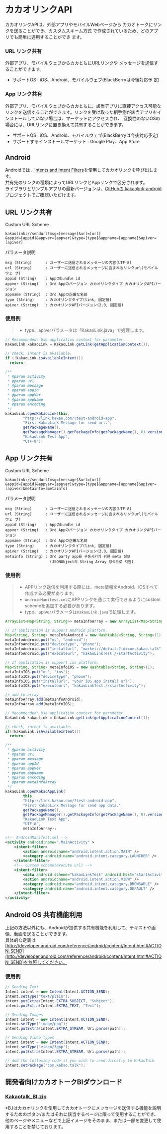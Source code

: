 カカオリンクAPI
===============

カカオリンクAPIは、外部アプリやモバイルWebページから
カカオトークにリンクを送ることができ、カスタムスキーム方式 で作成されているため、どのアプリでも簡単に適用することができ
ます。

### URL リンク共有

外部アプリ、モバイルウェブからカカともにURLリンクや メッセージを送信することができます。

* サポートOS : iOS、Android、モバイルウェブ(BlackBerryは今後対応予 定)

### App リンク共有

外部アプリ、モバイルウェブからカカともに、該当アプリに直接アクセス可能なリンクを送信することができます。リンクを受け取った相手側が該当アプリをインストールしていない場合は、マーケットにアクセスされ、 互換性のないOSの場合には、URLリンクに置き換えて共有することができます。

* サポートOS : iOS、Android、モバイルウェブ(BlackBerryは今後対応予定)
* サポートするインストールマーケット : Google Play、App Store 




Android
-------

Androidでは、[Intents and Intent Filters](http://developer.android.com/guide/components/intents-filters.html)を使用してカカオリンクを呼び出します。<br/>
共有先のリンクの種類によってURLリンクとAppリンクで区分されます。<br/>
ライブラリとサンプルアプリの最新バージョンは、[GitHubの kakaolink-android](https://github.com/kakao/kakaolink-android/) プロジェクトでご確認いただけます。

URL リンク共有
--------------

Custom URL Scheme

    kakaolink://sendurl?msg=[message]&url=[url]
    &appid=[appid]&appver=[appver]&type=[type]&appname=[appname]&apiver=[apiver]

パラメータ説明

    msg (String)      : ユーザーに送信されるメッセージの内容(UTF-8)
    url (String)      : ユーザーに送信されるメッセージに含まれるリンクurl(モバイルウェ ブ)
    appid (String)    : Appのbundle id
    appver (String)   : 3rd Appのバージョン カカオリンクタイプ カカオリンクAPIバージョン
    appname (String)  : 3rd Appの正確な名前
    type (String)     : カカオリンクタイプ(link, 固定値)
    apiver (String)   : カカオリンクAPIバージョン(2.0, 固定値)
    
### 使用例

> * type、apiverパラメータは「KakaoLink.java」で処理します。

```java
// Recommended: Use application context for parameter.
KakaoLink kakaoLink = KakaoLink.getLink(getApplicationContext());

// check, intent is available.
if (!kakaoLink.isAvailableIntent())
  return;

/**
 * @param activity
 * @param url
 * @param message
 * @param appId
 * @param appVer
 * @param appName
 * @param encoding
 */
kakaoLink.openKakaoLink(this, 
		"http://link.kakao.com/?test-android-app", 
		"First KakaoLink Message for send url.", 
		getPackageName(), 
		getPackageManager().getPackageInfo(getPackageName(), 0).versionName, 
		"KakaoLink Test App", 
		"UTF-8");
```

App リンク共有
--------------

Custom URL Scheme

    kakaolink://sendurl?msg=[message]&url=[url]
    &appid=[appid]&appver=[appver]&type=[type]&appname=[appname]&apiver=[apiver]&metainfo=[metainfo]

パラメータ説明

    msg (String)      : ユーザーに送信されるメッセージの内容(UTF-8)
    url (String)      : ユーザーに送信されるメッセージに含まれるリンクurl(モバイルウェ ブ)
    appid (String)    : Appのbundle id
    appver (String)   : 3rd Appのバージョン カカオリンクタイプ カカオリンクAPIバージョン
    appname (String)  : 3rd Appの正確な名前
    type (String)     : カカオリンクタイプ(link, 固定値)
    apiver (String)   : カカオリンクAPIバージョン(2.0, 固定値)
    metainfo (String) : 3rd party app을 구동시키기 위한 meta 정보
                        (JSONObject의 String Array 형식으로 지원)

### 使用例

> * APPリンク送信を利用する際には、meta情報をAndroid、iOSすべて作成する必要があります。
> * `AndroidManifest.xml`にAPPリンクを通じて実行できるようにcustom schemeを追加する必要があります。
> * type、apiverパラメータは`KakaoLink.java`で処理します。

```java
ArrayList<Map<String, String>> metaInfoArray = new ArrayList<Map<String, String>>();

// If application is support Android platform.
Map<String, String> metaInfoAndroid = new Hashtable<String, String>(1);
metaInfoAndroid.put("os", "android");
metaInfoAndroid.put("devicetype", "phone");
metaInfoAndroid.put("installurl", "market://details?id=com.kakao.talk");
metaInfoAndroid.put("executeurl", "kakaoLinkTest://startActivity");

// If application is support ios platform.
Map<String, String> metaInfoIOS = new Hashtable<String, String>(1);
metaInfoIOS.put("os", "ios");
metaInfoIOS.put("devicetype", "phone");
metaInfoIOS.put("installurl", "your iOS app install url");
metaInfoIOS.put("executeurl", "kakaoLinkTest://startActivity");

// add to array
metaInfoArray.add(metaInfoAndroid);
metaInfoArray.add(metaInfoIOS);

// Recommended: Use application context for parameter. 
KakaoLink kakaoLink = KakaoLink.getLink(getApplicationContext());

// check, intent is available.
if(!kakaoLink.isAvailableIntent()) 
  return;

/**
 * @param activity
 * @param url
 * @param message
 * @param appId
 * @param appVer
 * @param appName
 * @param encoding
 * @param metaInfoArray
 */
kakaoLink.openKakaoAppLink(
		this, 
		"http://link.kakao.com/?test-android-app", 
		"First KakaoLink Message for send app data.",  
		getPackageName(), 
		getPackageManager().getPackageInfo(getPackageName(), 0).versionName,
		"KakaoLink Test App",
		"UTF-8", 
		metaInfoArray);
```

```xml
<!-- AndroidManifest.xml -->
<activity android:name=".MainActivity" >
    <intent-filter>
        <action android:name="android.intent.action.MAIN" />
        <category android:name="android.intent.category.LAUNCHER" />
    </intent-filter>
    <!-- custom scheme(execute url) -->
    <intent-filter>
        <data android:scheme="kakaoLinkTest" android:host="startActivity" />
        <action android:name="android.intent.action.VIEW" />
        <category android:name="android.intent.category.BROWSABLE" />
        <category android:name="android.intent.category.DEFAULT" />
    </intent-filter>
</activity>
```

Android OS 共有機能利用
-----------------------

上記の方法以外にも、Androidが提供する共有機能を利用して、テキストや画像、動画を送ることができます。<br/>
具体的な定義は [http://developer.android.com/reference/android/content/Intent.html#ACTION_SEND](http://developer.android.com/reference/android/content/Intent.html#ACTION_SEND)を参照してください。

### 使用例

```java
// Sending Text  
Intent intent = new Intent(Intent.ACTION_SEND);
intent.setType("text/plain");
intent.putExtra(Intent.EXTRA_SUBJECT, "Subject");
intent.putExtra(Intent.EXTRA_TEXT, "Text");

// Sending Images
Intent intent = new Intent(Intent.ACTION_SEND);
intent.setType("image/png");
intent.putExtra(Intent.EXTRA_STREAM, Uri.parse(path));

// Sending Video types
Intent intent = new Intent(Intent.ACTION_SEND);
intent.setType("video/3gpp");
intent.putExtra(Intent.EXTRA_STREAM, Uri.parse(path));

// Add the following code if you wish to send directly to KakaoTalk
intent.setPackage("com.kakao.talk");
```

開発者向けカカオトークBIダウンロード
---------------------------------

### [Kakaotalk_BI.zip](http://www.kakao.com/images/v2/link/kakaotalk_icon.zip)

*B.Iはカカオリンクを使用してカカオトークにメッセージを送信する機能を説明するためのボタン/またはそれに該当するページに限って使用することができ、他のページやメニューなどで上記イメージをそのまま、または一部を変更して使用することを禁じております。 